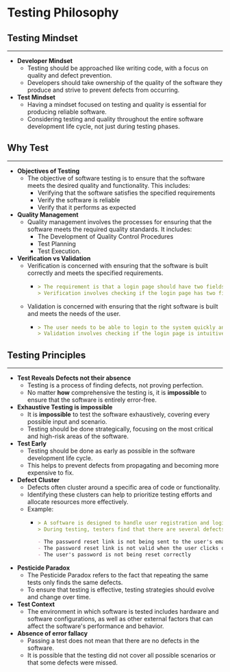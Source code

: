 # Testing Philosophy
## Testing Mindset
---
- **Developer Mindset**
    - Testing should be approached like writing code, with a focus on quality and defect prevention. 
    - Developers should take ownership of the quality of the software they produce and strive to prevent defects from occurring.
- **Test Mindset**
    - Having a mindset focused on testing and quality is essential for producing reliable software. 
    - Considering testing and quality throughout the entire software development life cycle, not just during testing phases.
## Why Test
---
- **Objectives of Testing**
    - The objective of software testing is to ensure that the software meets the desired quality and functionality. This includes:
        - Verifying that the software satisfies the specified requirements
        - Verify the software is reliable
        - Verify that it performs as expected
- **Quality Management**
    - Quality management involves the processes for ensuring that the software meets the required quality standards. It includes:
        - The Development of Quality Control Procedures
        - Test Planning
        - Test Execution.
- **Verification vs Validation**
    - Verification is concerned with ensuring that the software is built correctly and meets the specified requirements.
        - ```md
          > The requirement is that a login page should have two fields for username and password
          > Verification involves checking if the login page has two fields
    - Validation is concerned with ensuring that the right software is built and meets the needs of the user.
        - ```md
          > The user needs to be able to login to the system quickly and easily
          > Validation involves checking if the login page is intuitive, and the process is fast and efficient 
## Testing Principles
---
- **Test Reveals Defects not their absence**
    - Testing is a process of finding defects, not proving perfection. 
    - No matter **how** comprehensive the testing is, it is **impossible** to ensure that the software is entirely error-free.
- **Exhaustive Testing is impossible**
    - It is **impossible** to test the software exhaustively, covering every possible input and scenario. 
    - Testing should be done strategically, focusing on the most critical and high-risk areas of the software.
- **Test Early**
    - Testing should be done as early as possible in the software development life cycle. 
    - This helps to prevent defects from propagating and becoming more expensive to fix.
- **Defect Cluster**
    - Defects often cluster around a specific area of code or functionality. 
    - Identifying these clusters can help to prioritize testing efforts and allocate resources more effectively.
    - Example:
        - ```md
          > A software is designed to handle user registration and login. 
          > During testing, testers find that there are several defects related to the password reset functionality:

          - The password reset link is not being sent to the user's email address
          - The password reset link is not valid when the user clicks on it
          - The user's password is not being reset correctly
- **Pesticide Paradox**
    - The Pesticide Paradox refers to the fact that repeating the same tests only finds the same defects. 
    - To ensure that testing is effective, testing strategies should evolve and change over time.
- **Test Context**
    - The environment in which software is tested includes hardware and software configurations, as well as other external factors that can affect the software's performance and behavior.
- **Absence of error fallacy**
    - Passing a test does not mean that there are no defects in the software. 
    - It is possible that the testing did not cover all possible scenarios or that some defects were missed.